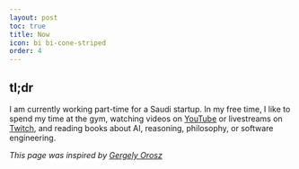 ```yaml
---
layout: post
toc: true
title: Now
icon: bi bi-cone-striped
order: 4
---
```


## tl;dr

I am currently working part-time for a Saudi startup. In my free time, I like to spend my time at the gym, watching videos on [YouTube](http://youtube.com) or livestreams on [Twitch](https://twitch.tv), and reading books about AI, reasoning, philosophy, or software engineering.

*This page was inspired by [Gergely Orosz](https://blog.pragmaticengineer.com/scoop/)*

